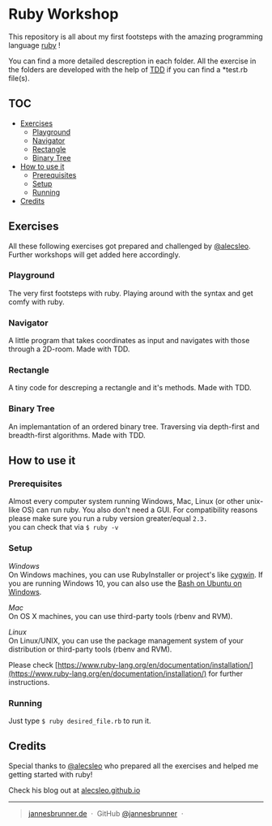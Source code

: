 # Ruby Workshop
This repository is all about my first footsteps with the amazing programming language 
[ruby](https://www.ruby-lang.org/en/) !

You can find a more detailed descreption in each folder.
All the exercise in the folders are developed with the help of 
[TDD]() if you can find a *test.rb file(s). 



## TOC 
- [Exercises](#exercises)
    - [Playground](#playground)
    - [Navigator](#navigator)
    - [Rectangle](#rectangle)
    - [Binary Tree](#binary-tree)
- [How to use it](#how-to-use-it)
    - [Prerequisites](#prerequisites)
    - [Setup](#setup)
    - [Running](#running)
 - [Credits](#credits)

## Exercises
All these following exercises got prepared and
challenged by [@alecsleo](https://github.com/alecsleo). 
Further workshops will get added here accordingly. 

### Playground
The very first footsteps with ruby. Playing around with the syntax and 
get comfy with ruby. 

### Navigator
A little program that takes coordinates as input and navigates with those through a
2D-room. Made with TDD.

### Rectangle 
A tiny code for descreping a rectangle and it's methods. Made with TDD.

### Binary Tree
An implemantation of an ordered binary tree. Traversing via depth-first and 
breadth-first algorithms. Made with TDD.

## How to use it

### Prerequisites

Almost every computer system running Windows, Mac, Linux (or other unix-like OS) can run
ruby. You also don't need a GUI. For compatibility reasons please make sure you run a ruby version
greater/equal `2.3.`
<br>
you can check that via
`$ ruby -v`

### Setup

*Windows* <br> 
On Windows machines, you can use RubyInstaller or project's like [cygwin](https://www.cygwin.com/).
If you are running Windows 10, you can also use the [Bash on Ubuntu on Windows](https://msdn.microsoft.com/de-de/commandline/wsl/about).

*Mac*<br>
On OS X machines, you can use third-party tools (rbenv and RVM).

*Linux*<br>
On Linux/UNIX, you can use the package management system of your distribution or third-party tools (rbenv and RVM).

Please check [https://www.ruby-lang.org/en/documentation/installation/](https://www.ruby-lang.org/en/documentation/installation/)
for further instructions.

### Running
Just type
`$ ruby desired_file.rb` 
to run it. 


## Credits
Special thanks to [@alecsleo](https://github.com/alecsleo) who prepared all
the exercises and helped me getting started with ruby!

Check his blog out at [alecsleo.github.io](http://alcesleo.github.io/)


---
> [jannesbrunner.de](https://www.jannesbrunner.de) &nbsp;&middot;&nbsp;
> GitHub [@jannesbrunner](https://github.com/jannesbrunner) &nbsp;&middot;&nbsp;
